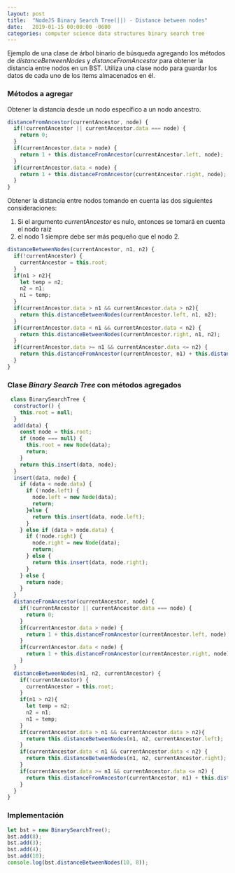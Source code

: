 ```yaml
---
layout: post
title:  "NodeJS Binary Search Tree(||) - Distance between nodes"
date:   2019-01-15 00:00:00 -0600
categories: computer science data structures binary search tree
---
```

Ejemplo de una clase de árbol binario de búsqueda agregando los métodos de _distanceBetweenNodes_ y _distanceFromAncestor_ para obtener la distancia entre nodos en un BST. Utiliza una clase nodo para guardar los datos de cada uno de los items almacenados en él.

### Métodos a agregar
Obtener la distancia desde un nodo específico a un nodo ancestro.
```javascript
distanceFromAncestor(currentAncestor, node) {
  if(!currentAncestor || currentAncestor.data === node) {
    return 0;
  }
  if(currentAncestor.data > node) {
    return 1 + this.distanceFromAncestor(currentAncestor.left, node);
  }
  if(currentAncestor.data < node) {
    return 1 + this.distanceFromAncestor(currentAncestor.right, node);
  }
}
```
Obtener la distancia entre nodos tomando en cuenta las dos siguientes consideraciones:
1. Si el argumento _currentAncestor_ es nulo, entonces se tomará en cuenta el nodo raíz
2. el nodo 1 siempre debe ser más pequeño que el nodo 2.
```javascript
distanceBetweenNodes(currentAncestor, n1, n2) {
  if(!currentAncestor) {
    currentAncestor = this.root;
  }
  if(n1 > n2){
    let temp = n2;
    n2 = n1;
    n1 = temp;
  }
  if(currentAncestor.data > n1 && currentAncestor.data > n2){
    return this.distanceBetweenNodes(currentAncestor.left, n1, n2);
  }
  if(currentAncestor.data < n1 && currentAncestor.data < n2) {
    return this.distanceBetweenNodes(currentAncestor.right, n1, n2);
  }
  if(currentAncestor.data >= n1 && currentAncestor.data <= n2) {
    return this.distanceFromAncestor(currentAncestor, n1) + this.distanceFromAncestor(currentAncestor, n2);
  }
}
```
### Clase _Binary Search Tree_ con métodos agregados
```javascript
 class BinarySearchTree {
  constructor() {
    this.root = null;
  }
  add(data) {
    const node = this.root;
    if (node === null) {
      this.root = new Node(data);
      return;
    }
    return this.insert(data, node);
  }
  insert(data, node) {
    if (data < node.data) {
      if (!node.left) {
        node.left = new Node(data);
        return;
      }else {
        return this.insert(data, node.left);
      }
    } else if (data > node.data) {
      if (!node.right) {
        node.right = new Node(data);
        return;
      } else {
        return this.insert(data, node.right);
      }
    } else {
      return node;
    }
  }
  distanceFromAncestor(currentAncestor, node) {
    if(!currentAncestor || currentAncestor.data === node) {
      return 0;
    }
    if(currentAncestor.data > node) {
      return 1 + this.distanceFromAncestor(currentAncestor.left, node);
    }
    if(currentAncestor.data < node) {
      return 1 + this.distanceFromAncestor(currentAncestor.right, node);
    }
  }
  distanceBetweenNodes(n1, n2, currentAncestor) {
    if(!currentAncestor) {
      currentAncestor = this.root;
    }
    if(n1 > n2){
      let temp = n2;
      n2 = n1;
      n1 = temp;
    }
    if(currentAncestor.data > n1 && currentAncestor.data > n2){
      return this.distanceBetweenNodes(n1, n2, currentAncestor.left);
    }
    if(currentAncestor.data < n1 && currentAncestor.data < n2) {
      return this.distanceBetweenNodes(n1, n2, currentAncestor.right);
    }
    if(currentAncestor.data >= n1 && currentAncestor.data <= n2) {
      return this.distanceFromAncestor(currentAncestor, n1) + this.distanceFromAncestor(currentAncestor, n2);
    }
  }
}
```
### Implementación
```javascript
let bst = new BinarySearchTree();
bst.add(8);
bst.add(3);
bst.add(4);
bst.add(10);
console.log(bst.distanceBetweenNodes(10, 8));
```